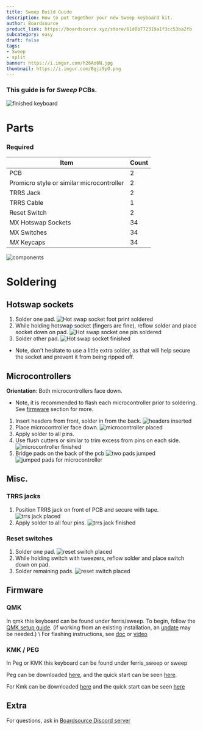 ```yaml
---
title: Sweep Build Guide
description: How to put together your new Sweep keyboard kit.
author: Boardsource
product_link: https://boardsource.xyz/store/61d0b772319a1f3cc53ba2fb
subcategory: easy
draft: false
tags: 
- Sweep
- split
banner: https://i.imgur.com/h26Ao6N.jpg
thumbnail: https://i.imgur.com/Bgjz9pO.png
---
```

### This guide is for *Sweep* PCBs.
![finished keyboard](https://i.imgur.com/xCyMaet.jpg)

# Parts
### Required 
| Item | Count |
|------|-------|
| PCB | 2 |
| Promicro style or similar microcontroller | 2 |
| TRRS Jack | 2 |
| TRRS Cable | 1 |
| Reset Switch | 2 |
| MX Hotswap Sockets | 34 |
| MX Switches | 34 |
| *MX* Keycaps | 34 |

![components](https://i.imgur.com/TOSEbBB.jpg)

# Soldering

## Hotswap sockets
1. Solder one pad. ![Hot swap socket foot print
soldered](https://i.imgur.com/0NiHxI1.jpg)
2. While holding hotswap socket (fingers are fine), reflow solder and place
socket down on pad. ![Hot swap socket one pin
soldered](https://i.imgur.com/aJU0Wbm.jpg)
3. Solder other pad. ![Hot swap socket
finished](https://i.imgur.com/3T4OOt8.jpg)
- Note, don't hesitate to use a little extra solder, as that will help secure
  the socket and prevent it from being ripped off.

## Microcontrollers
**Orientation**: Both microcontrollers face down.
- Note, it is recommended to flash each microcontroller prior to soldering. See
  [firmware](#firmware) section for more.
1. Insert headers from front, solder in from the back. ![headers
inserted](https://i.imgur.com/j0L0UKX.jpg)
2. Place microcontroller face down. ![microcontroller
placed](https://i.imgur.com/WXPr74c.jpg)
3. Apply solder to all pins.
4. Use flush cutters or similar to trim excess from pins on each side.
![microcontroller finished](https://i.imgur.com/NEkz8Hb.jpg)
5. Bridge pads on the back of the pcb ![two pads
jumped](https://i.imgur.com/abjDor6.jpg) ![jumped pads for
microcontroller](https://i.imgur.com/0yCdYyN.jpg)



## Misc.
### TRRS jacks
1. Position TRRS jack on front of PCB and secure with tape. ![trrs jack
placed](https://i.imgur.com/RGORZIJ.jpg)
2. Apply solder to all four pins. ![trrs jack
finished](https://i.imgur.com/V29nVRL.jpg)
### Reset switches
1. Solder one pad. ![reset switch placed](https://i.imgur.com/XgvlIBi.jpg)
2. While holding switch with tweezers, reflow solder and place switch down on
   pad.
3. Solder remaining pads. ![reset switch
placed](https://i.imgur.com/6TieoFz.jpg)



## Firmware

### QMK
In qmk this keyboard can be found under ferris/sweep. To begin, follow the [QMK
setup guide](https://docs.qmk.fm/#/newbs_getting_started). (if working from an
existing installation, an
[update](https://docs.qmk.fm/#/newbs_git_using_your_master_branch?id=updating-your-master-branch)
may be needed.) \ For flashing instructions, see
[doc](https://docs.qmk.fm/#/newbs_flashing) or
[video](https://www.youtube.com/watch?v=fuBJbdCFF0Q)

### KMK / PEG
In Peg or KMK this keyboard can be found under ferris_sweep or sweep

Peg can be downloaded [here](https://peg.software/), and the quick start can be
seen [here](https://peg.software/docs/Peg_Client/#quick-start-and-testing).

For Kmk can be downloaded [here](https://github.com/KMKfw/kmk_firmware) and the
quick start can be seen
[here](http://kmkfw.io/docs/Getting_Started#tldr-quick-start-guide)



## Extra
For questions, ask in [Boardsource Discord
server](https://discord.gg/5qpqbgaTYz)
